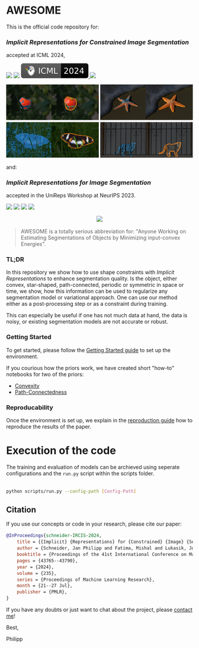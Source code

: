 # AWESOME


This is the official code repository for:
### *Implicit Representations for Constrained Image Segmentation*
accepted at ICML 2024,

<p align="left">
    <a href="https://openreview.net/pdf?id=IaV6AgrTUp" alt="Paper PDF File">
        <img src="https://img.shields.io/badge/Paper%20PDF-a60a00?logo=adobeacrobatreader" /></a>
    <a href="https://openreview.net/forum?id=IaV6AgrTUp" alt="OpenReview">
        <img src="https://img.shields.io/badge/OpenReview-8c1b13?logo=file" /></a>
    <a href="https://icml.cc/virtual/2024/poster/34423">
        <img src="images/badge/ICML-2024-black.svg"/>
    </a>
    <a href="https://github.com/jp-schneider/awesome/blob/main/images/ICML_poster.pdf" alt="Poster PDF File">
        <img src="https://img.shields.io/badge/Poster%20PDF-a60a00?logo=adobeacrobatreader" /></a>

</p>

<div class="teaser">
    <img src="./images/teaser_combined.png" max_height="400px" max_width="1024px">
</div>


and:

### *Implicit Representations for Image Segmentation*

accepted in the UniReps Workshop at NeurIPS 2023.

<p align="left">
    <a href="https://openreview.net/pdf?id=LSSiDy7fG1" alt="PDF File">
        <img src="https://img.shields.io/badge/Paper%20PDF-a60a00?logo=adobeacrobatreader" /></a>
    <a href="https://openreview.net/forum?id=LSSiDy7fG1" alt="OpenReview Link">
        <img src="https://img.shields.io/badge/OpenReview-8c1b13?logo=file" /></a>
    <a href="https://unireps.org/2023/publication/schneider-2023-implicit/" alt="UniReps Link">
        <img src="https://img.shields.io/badge/UniReps-2023-5d8bc4" /></a>
    <a href="https://github.com/jp-schneider/awesome/blob/main/images/neurips_unireps_poster.pdf" alt="Poster PDF File">
        <img src="https://img.shields.io/badge/Poster%20PDF-a60a00?logo=adobeacrobatreader" /></a>
</p>

<div align="center">
    <img src="./images/teaser_convex.gif" height="400px">
</div>



> AWESOME is a totally serious abbreviation for:
  "Anyone Working on Estimating Segmentations of Objects by Minimizing input-convex Energies".

### TL;DR

In this repository we show how to use shape constraints with *Implicit Representations* to enhance segmentation quality. Is the object, either convex, star-shaped, path-connected, periodic or symmetric in space or time, we show, how this information can be used to regularize any segmentation model or variational approach. One can use our method either as a post-processing step or as a constraint during training.

This can especially be useful if one has not much data at hand, the data is noisy, or existing segmentation models are not accurate or robust.

### Getting Started

To get started, please follow the [Getting Started guide](docs/getting_started.md) to set up the environment.

If you courious how the priors work, we have created short "how-to" notebooks for two of the priors:
- [Convexity](notebooks/how_to/convexity.ipynb)
- [Path-Connectedness](notebooks/how_to/path-connectedness.ipynb)

### Reproducability

Once the environment is set up, we explain in the [reproduction guide](docs/reproduction_guide.md) how to reproduce the results of the paper.

# Execution of the code

The training and evaluation of models can be archieved using seperate configurations and the `run.py` script within the scripts folder.

```bash

python scripts/run.py --config-path [Config-Path]

```

## Citation
If you use our concepts or code in your research, please cite our paper:

```bibtex
@InProceedings{schneider-IRCIS-2024,
    title = {{Implicit} {Representations} for {Constrained} {Image} {Segmentation}},
    author = {Schneider, Jan Philipp and Fatima, Mishal and Lukasik, Jovita and Kolb, Andreas and Keuper, Margret and Moeller, Michael},
    booktitle = {Proceedings of the 41st International Conference on Machine Learning},
    pages = {43765--43790},
    year = {2024},
    volume = {235},
    series = {Proceedings of Machine Learning Research},
    month = {21--27 Jul},
    publisher = {PMLR},
}
```


If you have any doubts or just want to chat about the project, please [contact me](mailto://jan.schneider@uni-siegen.de?subject=AWESOME%20project)!

Best,

Philipp
